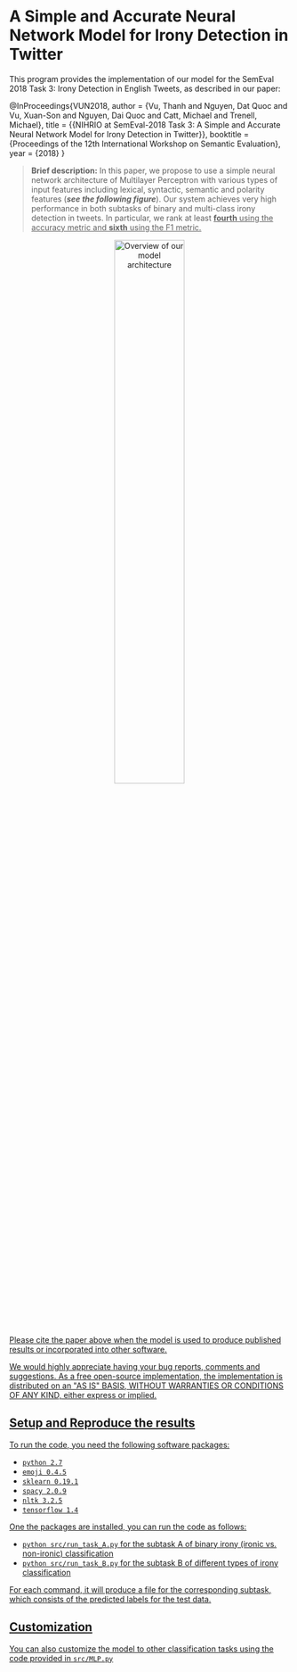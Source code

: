 
  
# A Simple and Accurate Neural Network Model for Irony Detection in Twitter  
  
This program provides the implementation of our model for the SemEval 2018 Task 3: Irony Detection in English Tweets, as described in our paper:  
  
 @InProceedings{VUN2018, author    = {Vu, Thanh and Nguyen, Dat Quoc and Vu, Xuan-Son and Nguyen, Dai Quoc and Catt, Michael and Trenell, Michael}, title     = {{NIHRIO at SemEval-2018 Task 3: A Simple and Accurate Neural Network Model for Irony Detection in Twitter}}, booktitle = {Proceedings of the 12th International Workshop on Semantic Evaluation}, year      = {2018} }  
> **Brief description:** In this paper, we propose to use a simple neural network architecture of Multilayer Perceptron with various types of input features including lexical, syntactic, semantic and polarity features (***see the following figure***). Our system achieves very high performance in both subtasks of binary and multi-class irony detection in tweets. In particular, we rank at least **<u>fourth** using the accuracy metric and **<u>sixth** using the F1 metric.   
<p align="center">  
    <img src="https://github.com/NIHRIO/IronyDetectionInTwitter/blob/master/description/mlp.png" alt="Overview of our model architecture" width="50%"/>  
</p>  
  
Please cite the paper above when the model is used to produce published results or incorporated into other software.   
  
We would highly appreciate having your bug reports, comments and suggestions. As a free open-source implementation, the implementation is distributed on an "AS IS" BASIS, WITHOUT WARRANTIES OR CONDITIONS OF ANY KIND, either express or implied.  
  
## Setup and Reproduce the results  
To run the code, you need the following software packages:  
  
- `python 2.7`  
- `emoji 0.4.5`  
- `sklearn 0.19.1`  
- `spacy 2.0.9`  
- `nltk 3.2.5`  
- `tensorflow 1.4`  
  
One the packages are installed, you can run the code as follows:  
- `python src/run_task_A.py` for the subtask A of binary irony (ironic vs. non-ironic) classification  
- `python src/run_task_B.py` for the subtask B of different types of irony classification  
  
For each command, it will produce a file for the corresponding subtask, which consists of the predicted labels for the test data.   
  
## Customization
You can also customize the model to other classification tasks using the code provided in `src/MLP.py`